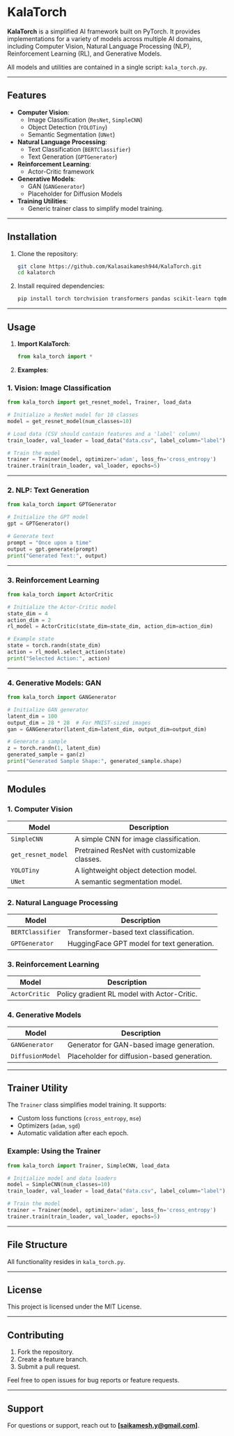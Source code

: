 # **KalaTorch**  
**KalaTorch** is a simplified AI framework built on PyTorch. It provides implementations for a variety of models across multiple AI domains, including Computer Vision, Natural Language Processing (NLP), Reinforcement Learning (RL), and Generative Models.

All models and utilities are contained in a single script: `kala_torch.py`.

---

## **Features**
- **Computer Vision**:
  - Image Classification (`ResNet`, `SimpleCNN`)
  - Object Detection (`YOLOTiny`)
  - Semantic Segmentation (`UNet`)
- **Natural Language Processing**:
  - Text Classification (`BERTClassifier`)
  - Text Generation (`GPTGenerator`)
- **Reinforcement Learning**:
  - Actor-Critic framework
- **Generative Models**:
  - GAN (`GANGenerator`)
  - Placeholder for Diffusion Models
- **Training Utilities**:
  - Generic trainer class to simplify model training.

---

## **Installation**

1. Clone the repository:
   ```bash
   git clone https://github.com/Kalasaikamesh944/KalaTorch.git
   cd kalatorch
   ```

2. Install required dependencies:
   ```bash
   pip install torch torchvision transformers pandas scikit-learn tqdm
   ```

---

## **Usage**

1. **Import KalaTorch**:
   ```python
   from kala_torch import *
   ```

2. **Examples**:

### **1. Vision: Image Classification**
```python
from kala_torch import get_resnet_model, Trainer, load_data

# Initialize a ResNet model for 10 classes
model = get_resnet_model(num_classes=10)

# Load data (CSV should contain features and a 'label' column)
train_loader, val_loader = load_data("data.csv", label_column="label")

# Train the model
trainer = Trainer(model, optimizer='adam', loss_fn='cross_entropy')
trainer.train(train_loader, val_loader, epochs=5)
```

---

### **2. NLP: Text Generation**
```python
from kala_torch import GPTGenerator

# Initialize the GPT model
gpt = GPTGenerator()

# Generate text
prompt = "Once upon a time"
output = gpt.generate(prompt)
print("Generated Text:", output)
```

---

### **3. Reinforcement Learning**
```python
from kala_torch import ActorCritic

# Initialize the Actor-Critic model
state_dim = 4
action_dim = 2
rl_model = ActorCritic(state_dim=state_dim, action_dim=action_dim)

# Example state
state = torch.randn(state_dim)
action = rl_model.select_action(state)
print("Selected Action:", action)
```

---

### **4. Generative Models: GAN**
```python
from kala_torch import GANGenerator

# Initialize GAN generator
latent_dim = 100
output_dim = 28 * 28  # For MNIST-sized images
gan = GANGenerator(latent_dim=latent_dim, output_dim=output_dim)

# Generate a sample
z = torch.randn(1, latent_dim)
generated_sample = gan(z)
print("Generated Sample Shape:", generated_sample.shape)
```

---

## **Modules**

### **1. Computer Vision**
| **Model**           | **Description**                               |
|----------------------|-----------------------------------------------|
| `SimpleCNN`          | A simple CNN for image classification.       |
| `get_resnet_model`   | Pretrained ResNet with customizable classes. |
| `YOLOTiny`           | A lightweight object detection model.        |
| `UNet`               | A semantic segmentation model.               |

### **2. Natural Language Processing**
| **Model**            | **Description**                              |
|----------------------|-----------------------------------------------|
| `BERTClassifier`     | Transformer-based text classification.       |
| `GPTGenerator`       | HuggingFace GPT model for text generation.   |

### **3. Reinforcement Learning**
| **Model**            | **Description**                              |
|----------------------|-----------------------------------------------|
| `ActorCritic`        | Policy gradient RL model with Actor-Critic.  |

### **4. Generative Models**
| **Model**            | **Description**                              |
|----------------------|-----------------------------------------------|
| `GANGenerator`       | Generator for GAN-based image generation.    |
| `DiffusionModel`     | Placeholder for diffusion-based generation.  |

---

## **Trainer Utility**

The `Trainer` class simplifies model training. It supports:
- Custom loss functions (`cross_entropy`, `mse`)
- Optimizers (`adam`, `sgd`)
- Automatic validation after each epoch.

### **Example: Using the Trainer**
```python
from kala_torch import Trainer, SimpleCNN, load_data

# Initialize model and data loaders
model = SimpleCNN(num_classes=10)
train_loader, val_loader = load_data("data.csv", label_column="label")

# Train the model
trainer = Trainer(model, optimizer='adam', loss_fn='cross_entropy')
trainer.train(train_loader, val_loader, epochs=5)
```

---

## **File Structure**
All functionality resides in `kala_torch.py`.

---

## **License**
This project is licensed under the MIT License.

---

## **Contributing**
1. Fork the repository.
2. Create a feature branch.
3. Submit a pull request.

Feel free to open issues for bug reports or feature requests.

---

## **Support**
For questions or support, reach out to **[saikamesh.y@gmail.com]**.


